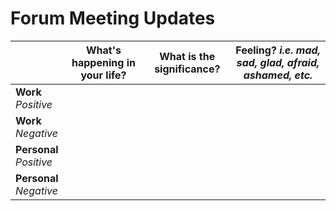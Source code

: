 # Forum Meeting Updates 
| | What's happening in your life? | What is the significance? | Feeling? *i.e. mad, sad, glad, afraid, ashamed, etc.*| 
| --- | --- | --- | --- | 
| **Work** <br> *Positive* | | | |  
| **Work** <br> *Negative* | | | |  
| **Personal** <br> *Positive* | | | |  
| **Personal** <br> *Negative* | | | |  
